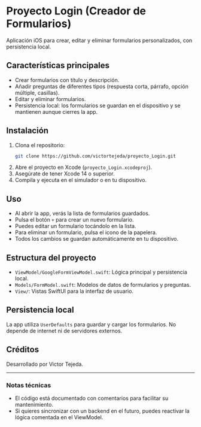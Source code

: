 # Proyecto Login (Creador de Formularios)

Aplicación iOS para crear, editar y eliminar formularios personalizados, con persistencia local.

## Características principales
- Crear formularios con título y descripción.
- Añadir preguntas de diferentes tipos (respuesta corta, párrafo, opción múltiple, casillas).
- Editar y eliminar formularios.
- Persistencia local: los formularios se guardan en el dispositivo y se mantienen aunque cierres la app.

## Instalación
1. Clona el repositorio:
   ```sh
   git clone https://github.com/victortejeda/proyecto_Login.git
   ```
2. Abre el proyecto en Xcode (`proyecto_Login.xcodeproj`).
3. Asegúrate de tener Xcode 14 o superior.
4. Compila y ejecuta en el simulador o en tu dispositivo.

## Uso
- Al abrir la app, verás la lista de formularios guardados.
- Pulsa el botón `+` para crear un nuevo formulario.
- Puedes editar un formulario tocándolo en la lista.
- Para eliminar un formulario, pulsa el icono de la papelera.
- Todos los cambios se guardan automáticamente en tu dispositivo.

## Estructura del proyecto
- `ViewModel/GoogleFormViewModel.swift`: Lógica principal y persistencia local.
- `Models/FormModel.swift`: Modelos de datos de formularios y preguntas.
- `View/`: Vistas SwiftUI para la interfaz de usuario.

## Persistencia local
La app utiliza `UserDefaults` para guardar y cargar los formularios. No depende de internet ni de servidores externos.

## Créditos
Desarrollado por Victor Tejeda.

---

### Notas técnicas
- El código está documentado con comentarios para facilitar su mantenimiento.
- Si quieres sincronizar con un backend en el futuro, puedes reactivar la lógica comentada en el ViewModel. 